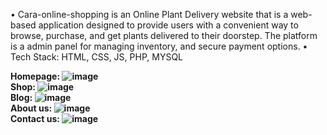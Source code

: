 •	Cara-online-shopping is an Online Plant Delivery website that is a web-based application designed to provide users with a convenient way to browse, purchase, and get plants delivered to their doorstep. 
The platform is a admin panel for managing inventory, and secure payment options.
•	Tech Stack: HTML, CSS, JS, PHP, MYSQL

<b>Homepage:<b>
![image](https://github.com/user-attachments/assets/3b92d01c-e989-4649-8a79-9ea16311ea6a)
<br>
<b>Shop:<b>
![image](https://github.com/user-attachments/assets/aa177ae8-1222-4b3b-b739-4eef0d35a588)
<br>
<b>Blog:<b>
![image](https://github.com/user-attachments/assets/111ac5af-558a-489a-be4f-120c7d1689fd)
<br>
<b>About us:<b>
![image](https://github.com/user-attachments/assets/bef04d4f-05fa-442f-8cfe-d0298b6b708b)
<br>
<b>Contact us:<b>
![image](https://github.com/user-attachments/assets/61b8bbfa-0c08-4787-b57b-ea46fb3177b6)
<br>
